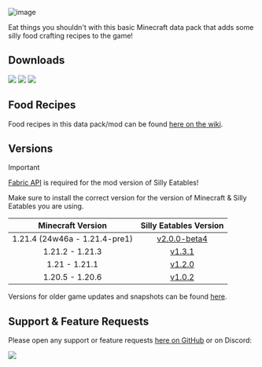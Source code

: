 ![image](https://i.imgur.com/SIx9XZZ.png)

Eat things you shouldn't with this basic Minecraft data pack that adds some silly food crafting recipes to the game!

## Downloads

[![](https://img.shields.io/modrinth/dt/AMZruzFM?label=Modrinth&style=for-the-badge&color=00AF5C&logo=modrinth)](https://modrinth.com/datapack/silly-eatables/)
[![](https://img.shields.io/github/downloads/Classic36-Media/Silly-Eatables/total?label=GitHub&style=for-the-badge&color=181717&logo=github)](https://github.com/Classic36-Media/Silly-Eatables/releases)
[![](https://img.shields.io/spiget/downloads/116362?label=SpigotMC&style=for-the-badge&color=ED8106&logo=spigotmc)](https://www.spigotmc.org/resources/silly-eatables.116362/)

## Food Recipes

Food recipes in this data pack/mod can be found [here on the wiki](https://github.com/Classic36-Media/Silly-Eatables/wiki/Food-Recipes).

## Versions

> [!IMPORTANT]
> [Fabric API](https://modrinth.com/mod/fabric-api) is required for the mod version of Silly Eatables!
>
> Make sure to install the correct version for the version of Minecraft & Silly Eatables you are using.

| Minecraft Version | Silly Eatables Version |
| :--: | :--: |
| 1.21.4 (24w46a - 1.21.4-pre1) |  [v2.0.0-beta4](https://github.com/Classic36-Media/Silly-Eatables/releases/tag/v2.0.0-beta4) |
| 1.21.2 - 1.21.3 |  [v1.3.1](https://github.com/Classic36-Media/Silly-Eatables/releases/tag/v1.3.1) |
| 1.21 - 1.21.1 |  [v1.2.0](https://github.com/Classic36-Media/Silly-Eatables/releases/tag/v1.2.0) |
| 1.20.5 - 1.20.6 |  [v1.0.2](https://github.com/Classic36-Media/Silly-Eatables/releases/tag/v1.0.2) |

Versions for older game updates and snapshots can be found [here](https://github.com/Classic36-Media/Silly-Eatables/wiki/Versions).

## Support & Feature Requests
Please open any support or feature requests [here on GitHub](https://github.com/Classic36-Media/Silly-Eatables/issues/new/choose) or on Discord:

[![](https://img.shields.io/discord/1107084025442607206?label=Discord&style=for-the-badge&color=5865F2&logo=discord)](https://discord.gg/vZJSDjPcmu)